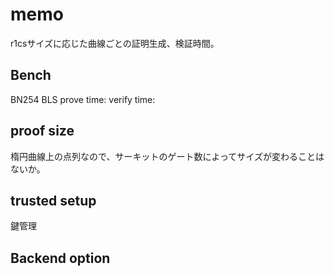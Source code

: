 
# memo

r1csサイズに応じた曲線ごとの証明生成、検証時間。


## Bench

BN254
BLS 
prove time:
verify time:

## proof size

楕円曲線上の点列なので、サーキットのゲート数によってサイズが変わることはないか。

## trusted setup

鍵管理

## Backend option
